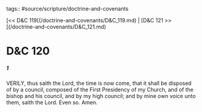 tags:: #source/scripture/doctrine-and-covenants

[<< D&C 119[(/doctrine-and-covenants/D&C_119.md) | [D&C 121 >>[(/doctrine-and-covenants/D&C_121.md)

# D&C 120

##### 1

VERILY, thus saith the Lord, the time is now come, that it shall be disposed of by a council, composed of the First Presidency of my Church, and of the bishop and his council, and by my high council; and by mine own voice unto them, saith the Lord. Even so. Amen.
